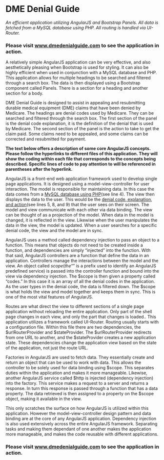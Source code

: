 # DME Denial Guide
*An efficient application utilizing AngularJS and Bootstrap Panels. All data is fetched from a MySQL database using PHP.  All routing is handled via UI-Router.*

### **Please visit www.dmedenialguide.com to see the application in action.**

A relatively simple AngularJS application can be very effective, and also aesthetically pleasing when Bootstrap is used for styling.  It can also be highly efficient when used in conjunction with a MySQL database and PHP.  This application allows for multiple headings to be searched and filtered through a search box.  The data is then displayed using a Bootstrap component called Panels.  There is a section for a heading and another section for a body.

DME Denial Guide is designed to assist in appealing and resubmitting durable medical equipment (DME) claims that have been denied by Medicare.  The headings are denial codes used by Medicare.  They can be searched and filtered through the search box.  The first section of the panel is the denial code explanation, it is the definition of the denial that is used by Medicare.  The second section of the panel is the action to take to get the claim paid.  Some claims need to be appealed, and some claims can be corrected and resubmitted for payment.

**The text below offers a description of some core AngularJS concepts.  Please follow the hyperlinks to different files of this application.  They will show the coding within each file that corresponds to the concepts being described.  Specific lines of code to pay attention to will be referenced in parentheses after the hyperlink.**

AngularJS is a front-end web application framework used to develop single page applications.  It is designed using a model-view-controller for user interaction.  The model is responsible for maintaining data.  In this case the data comes from a [MySQL database using PHP](https://github.com/JustinSq83/angularjs-with-bootstrap-panels/blob/master/app/php/denial.php)(see line 4).  The view then displays the data to the user.  This would be the [denial code, explanation, and action](https://github.com/JustinSq83/angularjs-with-bootstrap-panels/blob/master/app/partials/codes.html)(see lines 5, 8, and 9) that the user sees on their screen.  The model and view communicate with each other via data binding.  The view can be thought of as a projection of the model.  When data in the model is changed, it is reflected in the view.  Likewise when the user manipulates the data in the view, the model is updated.  When a user searches for a specific denial code, the view and the model are in sync.

AngularJS uses a method called dependency injection to pass an object to a function.  This means that objects do not need to be created inside a function, and dependencies are simply “injected” into the function.  With that said, AngularJS controllers are a function that define the data in an application.  Controllers manage the interactions between the model and the view.  An object called $scope (the “$” is a prefix used to identify an AngularJS predefined service) is passed into the controller function and bound into the view via dependency injection.  The $scope is then given a property called “codes.”  In this case it is an array of all the denial codes in the application.  As the user types in the denial code, the data is filtered down.  The $scope is what holds the view and model together and keeps them in sync.  This is one of the most vital features of AngularJS.

Routes are what direct the view to different sections of a single page application without reloading the entire application.  Only part of the shell page changes in each view, and only the part that changes is loaded..  This application utilizes a framework called UI-Router.  Routing usually starts with a configuration file.  Within this file there are two dependencies, the $urlRouterProvider and $stateProvider.  The $urlRouterProvider redirects from one URL to another, and the $stateProvider creates a new application state.  These dependencies change the application view based on the state of the application, not just the route URL.

Factories in AngularJS are used to fetch data.  They essentially create and return an object that can be used to work with data.  This allows the controller to be solely used for data binding using $scope. This separates duties within the application and makes it more manageable.  Likewise, another AngularJS service called $http is injected (dependency injection) into the factory.  This service makes a request to a server and returns a response.  In turn this response is passed through a function that has a data property.  The data retrieved is then assigned to a property on the $scope object, making it available in the view.

This only scratches the surface on how AngularJS is utilized within this application.  However the model-view-controller design pattern and data binding are at the core of any AngularJS application.  Dependency injection is also used extensively across the entire AngularJS framework.  Separating tasks and making them dependant of one another makes the application more manageable, and makes the code reusable with different applications.

### **Please visit www.dmedenialguide.com to see the application in action.**


